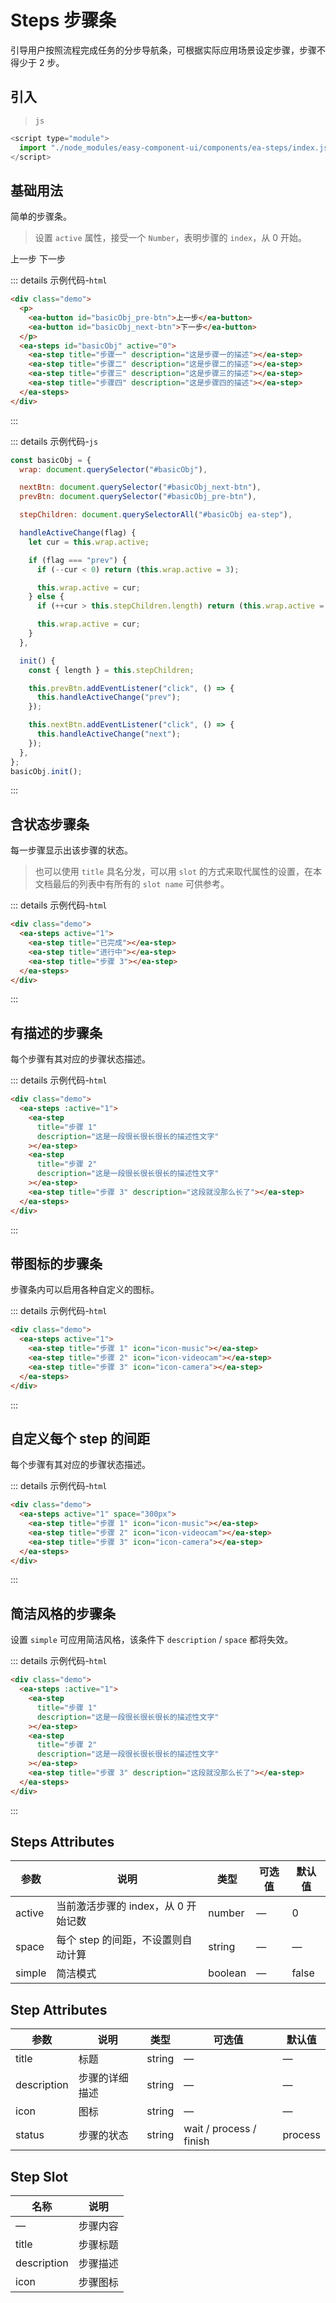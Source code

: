 <script setup>
import { onMounted } from 'vue'

onMounted(() => {
    import('./index.scss')
    
    import('../components/ea-icon/index.js')
    import('../components/ea-icon/index.css')
    import('../components/ea-button/index.js')
    
    import('../components/ea-steps/index.js')

    // ------- 1. 基础用法 -------
    // #region
    const basicObj = {
        wrap: document.querySelector('#basicObj'),

        nextBtn: document.querySelector('#basicObj_next-btn'),
        prevBtn: document.querySelector('#basicObj_pre-btn'),

        stepChildren: document.querySelectorAll('#basicObj ea-step'),

        handleActiveChange(flag) {
            let cur = this.wrap.active;

            if (flag === "prev") {
                if (--cur < 0) return this.wrap.active = 3;

                this.wrap.active = cur;
            } else {
                if (++cur > this.stepChildren.length) return this.wrap.active = 0;

                this.wrap.active = cur;
            }
        },

        init() {
            const { length } = this.stepChildren;


            this.prevBtn.addEventListener('click', () => {
                this.handleActiveChange("prev");
            });

            this.nextBtn.addEventListener('click', () => {
                this.handleActiveChange("next");
            });
        }
    };
    basicObj.init();
    // #endregion
    // ------- end -------
})
</script>

# Steps 步骤条

引导用户按照流程完成任务的分步导航条，可根据实际应用场景设定步骤，步骤不得少于 2 步。

## 引入

> `js`

```js
<script type="module">
  import "./node_modules/easy-component-ui/components/ea-steps/index.js";
</script>
```

## 基础用法

简单的步骤条。

> 设置 `active` 属性，接受一个 `Number`，表明步骤的 `index`，从 0 开始。

<!-- -------- 1. 基础用法 --------  -->
<!-- #region  -->
<div class="demo">
    <p>
        <ea-button id="basicObj_pre-btn">上一步</ea-button>
        <ea-button id="basicObj_next-btn">下一步</ea-button>
    </p>
    <ea-steps id="basicObj" active="0">
        <ea-step title="步骤一" description="这是步骤一的描述"></ea-step>
        <ea-step title="步骤二" description="这是步骤二的描述"></ea-step>
        <ea-step title="步骤三" description="这是步骤三的描述"></ea-step>
        <ea-step title="步骤四" description="这是步骤四的描述"></ea-step>
    </ea-steps>
</div>
<!-- #endregion  -->
<!-- -------------------  -->

::: details 示例代码-`html`

```html
<div class="demo">
  <p>
    <ea-button id="basicObj_pre-btn">上一步</ea-button>
    <ea-button id="basicObj_next-btn">下一步</ea-button>
  </p>
  <ea-steps id="basicObj" active="0">
    <ea-step title="步骤一" description="这是步骤一的描述"></ea-step>
    <ea-step title="步骤二" description="这是步骤二的描述"></ea-step>
    <ea-step title="步骤三" description="这是步骤三的描述"></ea-step>
    <ea-step title="步骤四" description="这是步骤四的描述"></ea-step>
  </ea-steps>
</div>
```

:::

::: details 示例代码-`js`

```js
const basicObj = {
  wrap: document.querySelector("#basicObj"),

  nextBtn: document.querySelector("#basicObj_next-btn"),
  prevBtn: document.querySelector("#basicObj_pre-btn"),

  stepChildren: document.querySelectorAll("#basicObj ea-step"),

  handleActiveChange(flag) {
    let cur = this.wrap.active;

    if (flag === "prev") {
      if (--cur < 0) return (this.wrap.active = 3);

      this.wrap.active = cur;
    } else {
      if (++cur > this.stepChildren.length) return (this.wrap.active = 0);

      this.wrap.active = cur;
    }
  },

  init() {
    const { length } = this.stepChildren;

    this.prevBtn.addEventListener("click", () => {
      this.handleActiveChange("prev");
    });

    this.nextBtn.addEventListener("click", () => {
      this.handleActiveChange("next");
    });
  },
};
basicObj.init();
```

:::

## 含状态步骤条

每一步骤显示出该步骤的状态。

> 也可以使用 `title` 具名分发，可以用 `slot` 的方式来取代属性的设置，在本文档最后的列表中有所有的 `slot name` 可供参考。

<!-- -------- 2. 含状态步骤条 --------  -->
<!-- #region  -->
<div class="demo">
  <ea-steps active="1">
    <ea-step title="已完成"></ea-step>
    <ea-step title="进行中"></ea-step>
    <ea-step title="步骤 3"></ea-step>
  </ea-steps>
</div>
<!-- #endregion  -->
<!-- -------------------  -->

::: details 示例代码-`html`

```html
<div class="demo">
  <ea-steps active="1">
    <ea-step title="已完成"></ea-step>
    <ea-step title="进行中"></ea-step>
    <ea-step title="步骤 3"></ea-step>
  </ea-steps>
</div>
```

:::

## 有描述的步骤条

每个步骤有其对应的步骤状态描述。

<!-- -------- 3. 有描述的步骤条 --------  -->
<!-- #region  -->
<div class="demo">
    <ea-steps :active="1">
        <ea-step title="步骤 1" description="这是一段很长很长很长的描述性文字"></ea-step>
        <ea-step title="步骤 2" description="这是一段很长很长很长的描述性文字"></ea-step>
        <ea-step title="步骤 3" description="这段就没那么长了"></ea-step>
    </ea-steps>
</div>
<!-- #endregion  -->
<!-- -------------------  -->

::: details 示例代码-`html`

```html
<div class="demo">
  <ea-steps :active="1">
    <ea-step
      title="步骤 1"
      description="这是一段很长很长很长的描述性文字"
    ></ea-step>
    <ea-step
      title="步骤 2"
      description="这是一段很长很长很长的描述性文字"
    ></ea-step>
    <ea-step title="步骤 3" description="这段就没那么长了"></ea-step>
  </ea-steps>
</div>
```

:::

## 带图标的步骤条

步骤条内可以启用各种自定义的图标。

<div class="demo">
    <ea-steps active="1">
        <ea-step title="步骤 1" icon="icon-music"></ea-step>
        <ea-step title="步骤 2" icon="icon-videocam"></ea-step>
        <ea-step title="步骤 3" icon="icon-camera"></ea-step>
    </ea-steps>
</div>

::: details 示例代码-`html`

```html
<div class="demo">
  <ea-steps active="1">
    <ea-step title="步骤 1" icon="icon-music"></ea-step>
    <ea-step title="步骤 2" icon="icon-videocam"></ea-step>
    <ea-step title="步骤 3" icon="icon-camera"></ea-step>
  </ea-steps>
</div>
```

:::

## 自定义每个 step 的间距

每个步骤有其对应的步骤状态描述。

<!-- -------- 4. 自定义每个 step 的间距 --------  -->
<!-- #region  -->
<div class="demo">
    <ea-steps active="1" space="300px">
        <ea-step title="步骤 1" icon="icon-music"></ea-step>
        <ea-step title="步骤 2" icon="icon-videocam"></ea-step>
        <ea-step title="步骤 3" icon="icon-camera"></ea-step>
    </ea-steps>
</div>
<!-- #endregion  -->
<!-- -------------------  -->

::: details 示例代码-`html`

```html
<div class="demo">
  <ea-steps active="1" space="300px">
    <ea-step title="步骤 1" icon="icon-music"></ea-step>
    <ea-step title="步骤 2" icon="icon-videocam"></ea-step>
    <ea-step title="步骤 3" icon="icon-camera"></ea-step>
  </ea-steps>
</div>
```

:::

## 简洁风格的步骤条

设置 `simple` 可应用简洁风格，该条件下 `description` / `space` 都将失效。

<!-- -------- 4. 自定义每个 step 的间距 --------  -->
<!-- #region  -->
<div class="demo">
    <ea-steps active="1" space="300px">
        <ea-step title="步骤 1" icon="icon-music"></ea-step>
        <ea-step title="步骤 2" icon="icon-videocam"></ea-step>
        <ea-step title="步骤 3" icon="icon-camera"></ea-step>
    </ea-steps>
</div>
<!-- #endregion  -->
<!-- -------------------  -->

::: details 示例代码-`html`

```html
<div class="demo">
  <ea-steps :active="1">
    <ea-step
      title="步骤 1"
      description="这是一段很长很长很长的描述性文字"
    ></ea-step>
    <ea-step
      title="步骤 2"
      description="这是一段很长很长很长的描述性文字"
    ></ea-step>
    <ea-step title="步骤 3" description="这段就没那么长了"></ea-step>
  </ea-steps>
</div>
```

:::

## Steps Attributes

| 参数   | 说明                                | 类型    | 可选值 | 默认值 |
| ------ | ----------------------------------- | ------- | ------ | ------ |
| active | 当前激活步骤的 index，从 0 开始记数 | number  | —      | 0      |
| space  | 每个 step 的间距，不设置则自动计算  | string  | —      | —      |
| simple | 简洁模式                            | boolean | —      | false  |

## Step Attributes

| 参数        | 说明           | 类型   | 可选值                  | 默认值  |
| ----------- | -------------- | ------ | ----------------------- | ------- |
| title       | 标题           | string | —                       | —       |
| description | 步骤的详细描述 | string | —                       | —       |
| icon        | 图标           | string | —                       | —       |
| status      | 步骤的状态     | string | wait / process / finish | process |

## Step Slot

| 名称        | 说明     |
| ----------- | -------- |
| —           | 步骤内容 |
| title       | 步骤标题 |
| description | 步骤描述 |
| icon        | 步骤图标 |
